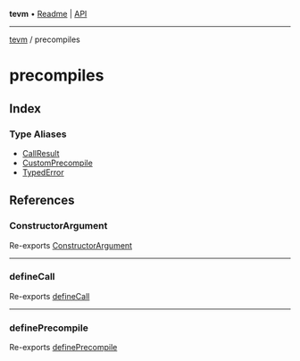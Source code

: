 **tevm** • [Readme](../README.md) \| [API](../modules.md)

***

[tevm](../README.md) / precompiles

# precompiles

## Index

### Type Aliases

- [CallResult](type-aliases/CallResult.md)
- [CustomPrecompile](type-aliases/CustomPrecompile.md)
- [TypedError](type-aliases/TypedError.md)

## References

### ConstructorArgument

Re-exports [ConstructorArgument](../index/type-aliases/ConstructorArgument.md)

***

### defineCall

Re-exports [defineCall](../index/functions/defineCall.md)

***

### definePrecompile

Re-exports [definePrecompile](../index/functions/definePrecompile.md)
